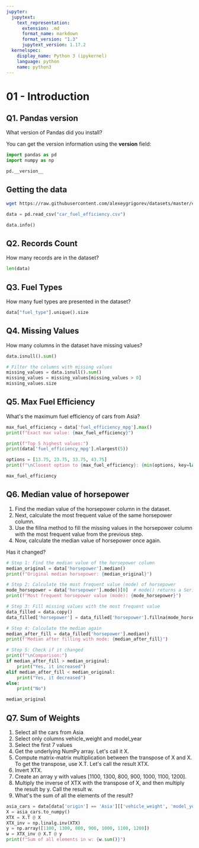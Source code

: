 ```yaml
---
jupyter:
  jupytext:
    text_representation:
      extension: .md
      format_name: markdown
      format_version: "1.3"
      jupytext_version: 1.17.2
  kernelspec:
    display_name: Python 3 (ipykernel)
    language: python
    name: python3
---
```


# 01 - Introduction

## Q1. Pandas version

What version of Pandas did you install?

You can get the version information using the **version** field:

```python
import pandas as pd
import numpy as np
```

```python
pd.__version__
```

## Getting the data

<!-- #region -->

```sh
wget https://raw.githubusercontent.com/alexeygrigorev/datasets/master/car_fuel_efficiency.csv
```

<!-- #endregion -->

```python
data = pd.read_csv("car_fuel_efficiency.csv")
```

```python
data.info()
```

## Q2. Records Count

How many records are in the dataset?

```python
len(data)
```

## Q3. Fuel Types

How many fuel types are presented in the dataset?

```python
data["fuel_type"].unique().size
```

## Q4. Missing Values

How many columns in the dataset have missing values?

```python
data.isnull().sum()

# Filter the columns with missing values
missing_values = data.isnull().sum()
missing_values = missing_values[missing_values > 0]
missing_values.size
```

## Q5. Max Fuel Efficiency

What's the maximum fuel efficiency of cars from Asia?

```python
max_fuel_efficiency = data['fuel_efficiency_mpg'].max()
print(f"Exact max value: {max_fuel_efficiency}")

print(f"Top 5 highest values:")
print(data['fuel_efficiency_mpg'].nlargest(5))

options = [13.75, 23.75, 33.75, 43.75]
print(f"\nClosest option to {max_fuel_efficiency}: {min(options, key=lambda x: abs(x - max_fuel_efficiency))}")

max_fuel_efficiency
```

## Q6. Median value of horsepower

1. Find the median value of the horsepower column in the dataset.
2. Next, calculate the most frequent value of the same horsepower column.
3. Use the fillna method to fill the missing values in the horsepower column with the most frequent value from the previous step.
4. Now, calculate the median value of horsepower once again.

Has it changed?

```python
# Step 1: Find the median value of the horsepower column
median_original = data['horsepower'].median()
print(f"Original median horsepower: {median_original}")

# Step 2: Calculate the most frequent value (mode) of horsepower
mode_horsepower = data['horsepower'].mode()[0]  # mode() returns a Series, take first value
print(f"Most frequent horsepower value (mode): {mode_horsepower}")

# Step 3: Fill missing values with the most frequent value
data_filled = data.copy()
data_filled['horsepower'] = data_filled['horsepower'].fillna(mode_horsepower)

# Step 4: Calculate the median again
median_after_fill = data_filled['horsepower'].median()
print(f"Median after filling with mode: {median_after_fill}")

# Step 5: Check if it changed
print(f"\nComparison:")
if median_after_fill > median_original:
    print("Yes, it increased")
elif median_after_fill < median_original:
    print("Yes, it decreased")
else:
    print("No")

median_original
```

## Q7. Sum of Weights

1. Select all the cars from Asia
2. Select only columns vehicle_weight and model_year
3. Select the first 7 values
4. Get the underlying NumPy array. Let's call it X.
5. Compute matrix-matrix multiplication between the transpose of X and X. To get the transpose, use X.T. Let's call the result XTX.
6. Invert XTX.
7. Create an array y with values [1100, 1300, 800, 900, 1000, 1100, 1200].
8. Multiply the inverse of XTX with the transpose of X, and then multiply the result by y. Call the result w.
9. What's the sum of all the elements of the result?

```python
asia_cars = data[data['origin'] == 'Asia'][['vehicle_weight', 'model_year']].head(7)
X = asia_cars.to_numpy()
XTX = X.T @ X
XTX_inv = np.linalg.inv(XTX)
y = np.array([1100, 1300, 800, 900, 1000, 1100, 1200])
w = XTX_inv @ X.T @ y
print(f"Sum of all elements in w: {w.sum()}")
```
